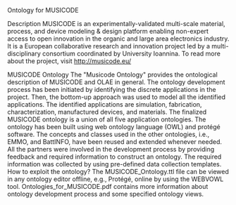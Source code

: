Ontology for MUSICODE

Description
MUSICODE is an experimentally-validated multi-scale material, process, and device modeling & design platform enabling non-expert access to open innovation in the organic and large area electronics industry. It is a European collaborative research and innovation project led by a multi-disciplinary consortium coordinated by University Ioannina. To read more about the project, visit http://musicode.eu/

MUSICODE Ontology
The "Musicode Ontology" provides the ontological description of MUSICODE and OLAE in general. The ontology development process has been initiated by identifying the discrete applications in the project. Then, the bottom-up approach was used to model all the identified applications. The identified applications are simulation, fabrication, characterization, manufactured devices, and materials. The finalized MUSICODE ontology is a union of all five application ontologies. 
The ontology has been built using web ontology language (OWL) and protégé software. The concepts and classes used in the other ontologies, i.e., EMMO, and BattINFO, have been reused and extended whenever needed. All the partners were involved in the development process by providing feedback and required information to construct an ontology. The required information was collected by using pre-defined data collection templates.
How to exploit the ontology?
The MUSICODE_Ontology.ttl file can be viewed in any ontology editor offline, e.g., Protégé, online by using the WEBVOWL tool. 
Ontologies_for_MUSICODE.pdf contains more information about ontology development process and some specified ontology views.
